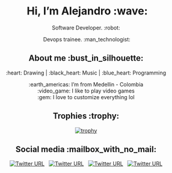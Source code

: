 <h1 align="center"><a id="Hi_Im_Alejandro_chicken_0"></a>&nbsp;Hi, I’m Alejandro :wave:</h1>
<p align="center">Software Developer. :robot:</p>
<p align="center">&nbsp;Devops trainee. :man_technologist:</p>
<h2 align="center"><a id="About_me_6"></a>About me :bust_in_silhouette:</h2>
<p align="center">:heart: Drawing | :black_heart: Music | :blue_heart: Programming</p>
<p align="center">
  <a>:earth_americas: I’m from Medellin - Colombia </a><br>
  <a>:video_game: I like to play video games </a><br>
  <a>:gem: I love to customize everything lol </a><br>
</p>

<h2 align="center"><a id="trophies"></a>Trophies :trophy:</h2>
<p align="center"><a href="https://github.com/ryo-ma/github-profile-trophy"><img src="https://github-profile-trophy.vercel.app/?username=fatchicken277&row=1&margin-w=5&theme=juicyfresh&no-bg=true&no-frame=true" alt="trophy"></a></p>

<h2 align="center"><a id="Social_media_mailbox_with_no_mail_15"></a>Social media :mailbox_with_no_mail:</h2>
<p align="center">
  <a href="https://twitter.com/alejorc277"><img src="https://img.shields.io/twitter/url?color=%231DA1F2&amp;label=follow&amp;logo=twitter&amp;logoColor=%231DA1F2&amp;style=flat-square&amp;url=https%3A%2F%2Fwww.reddit.com%2Fuser%2FFatChicken277" alt="Twitter URL"></a>
  &nbsp;
  <a href="https://www.instagram.com/alejorc_"><img src="https://img.shields.io/twitter/url?color=%23fb3958&amp;label=follow&amp;logo=instagram&amp;logoColor=%23fb3958&amp;style=flat-square&amp;url=https%3A%2F%2Fwww.instagram.com%2Falejorc_" alt="Twitter URL"></a>
  &nbsp;
  <a href="https://www.linkedin.com/in/alejandro-ramirez-ciceros/"><img src="https://img.shields.io/twitter/url?color=%230072b1&amp;label=connect&amp;logo=linkedin&amp;logoColor=%230072b1&amp;style=flat-square&amp;url=https%3A%2F%2Fwww.linkedin.com%2Fin%2Falejandro-ramirez-ciceros%2F" alt="Twitter URL"></a>
  &nbsp;
  <a href="https://www.reddit.com/user/FatChicken277"><img src="https://img.shields.io/twitter/url?color=orange&amp;label=follow&amp;logo=reddit&amp;logoColor=orange&amp;style=flat-square&amp;url=https%3A%2F%2Fwww.reddit.com%2Fuser%2FFatChicken277" alt="Twitter URL"></a>
</p>
